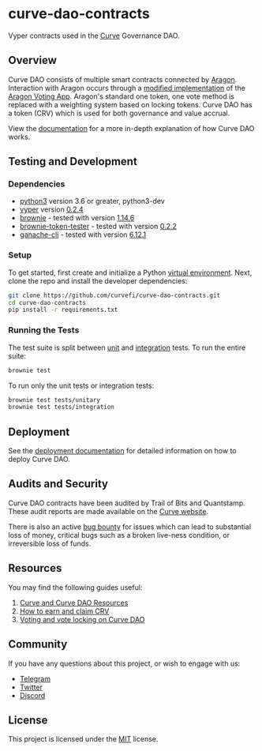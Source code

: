 # curve-dao-contracts

Vyper contracts used in the [Curve](https://www.curve.finance/) Governance DAO.

## Overview

Curve DAO consists of multiple smart contracts connected by [Aragon](https://github.com/aragon/aragonOS). Interaction with Aragon occurs through a [modified implementation](https://github.com/curvefi/curve-aragon-voting) of the [Aragon Voting App](https://github.com/aragon/aragon-apps/tree/master/apps/voting). Aragon's standard one token, one vote method is replaced with a weighting system based on locking tokens. Curve DAO has a token (CRV) which is used for both governance and value accrual.

View the [documentation](https://resources.curve.finance/governance/overview/) for a more in-depth explanation of how Curve DAO works.

## Testing and Development

### Dependencies

- [python3](https://www.python.org/downloads/release/python-368/) version 3.6 or greater, python3-dev
- [vyper](https://github.com/vyperlang/vyper) version [0.2.4](https://github.com/vyperlang/vyper/releases/tag/v0.2.4)
- [brownie](https://github.com/iamdefinitelyahuman/brownie) - tested with version [1.14.6](https://github.com/eth-brownie/brownie/releases/tag/v1.14.6)
- [brownie-token-tester](https://github.com/iamdefinitelyahuman/brownie-token-tester) - tested with version [0.2.2](https://github.com/iamdefinitelyahuman/brownie-token-tester/releases/tag/v0.2.2)
- [ganache-cli](https://github.com/trufflesuite/ganache-cli) - tested with version [6.12.1](https://github.com/trufflesuite/ganache-cli/releases/tag/v6.12.1)

### Setup

To get started, first create and initialize a Python [virtual environment](https://docs.python.org/3/library/venv.html). Next, clone the repo and install the developer dependencies:

```bash
git clone https://github.com/curvefi/curve-dao-contracts.git
cd curve-dao-contracts
pip install -r requirements.txt
```

### Running the Tests

The test suite is split between [unit](tests/unitary) and [integration](tests/integration) tests. To run the entire suite:

```bash
brownie test
```

To run only the unit tests or integration tests:

```bash
brownie test tests/unitary
brownie test tests/integration
```

## Deployment

See the [deployment documentation](scripts/deployment/README.md) for detailed information on how to deploy Curve DAO.

## Audits and Security

Curve DAO contracts have been audited by Trail of Bits and Quantstamp. These audit reports are made available on the [Curve website](https://docs.curve.finance/security/security/#security-audits).

There is also an active [bug bounty](https://docs.curve.finance/security/security/#bug-bounty) for issues which can lead to substantial loss of money, critical bugs such as a broken live-ness condition, or irreversible loss of funds.

## Resources

You may find the following guides useful:

1. [Curve and Curve DAO Resources](https://resources.curve.finance/)
2. [How to earn and claim CRV](https://resources.curve.finance/vecrv/claiming-trading-fees/)
3. [Voting and vote locking on Curve DAO](https://resources.curve.finance/vecrv/overview/)

## Community

If you have any questions about this project, or wish to engage with us:

- [Telegram](https://t.me/curvefi)
- [Twitter](https://twitter.com/curvefinance)
- [Discord](https://discord.gg/rgrfS7W)

## License

This project is licensed under the [MIT](LICENSE) license.
